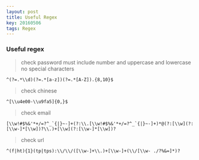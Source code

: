 ```yaml
---
layout: post
title: Useful Regex
key: 20160506
tags: Regex
---
```


### Useful regex

> check password must include number and uppercase and lowercase no special characters

```
^(?=.*\\d)(?=.*[a-z])(?=.*[A-Z]).{8,10}$
```

> check chinese

```
^[\\u4e00-\\u9fa5]{0,}$
```

> check email

```
[\\w!#$%&'*+/=?^_`{|}~-]+(?:\\.[\\w!#$%&'*+/=?^_`{|}~-]+)*@(?:[\\w](?:[\\w-]*[\\w])?\\.)+[\\w](?:[\\w-]*[\\w])?
```

> check url

```
^(f|ht){1}(tp|tps):\\/\\/([\\w-]+\\.)+[\\w-]+(\\/[\\w- ./?%&=]*)?
```
